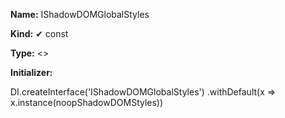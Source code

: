 **Name:** IShadowDOMGlobalStyles

**Kind:** ✔ const

**Type:** <>

**Initializer:**

DI.createInterface<IShadowDOMStyles>('IShadowDOMGlobalStyles')
.withDefault(x => x.instance(noopShadowDOMStyles))

